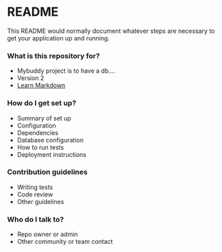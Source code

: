 # README #

This README would normally document whatever steps are necessary to get your application up and running.

### What is this repository for? ###
* Mybuddy project is to have a db....
* Version 2
* [Learn Markdown](https://bitbucket.org/tutorials/markdowndemo)

### How do I get set up? ###

* Summary of set up
* Configuration
* Dependencies
* Database configuration
* How to run tests
* Deployment instructions

### Contribution guidelines ###

* Writing tests
* Code review
* Other guidelines

### Who do I talk to? ###

* Repo owner or admin
* Other community or team contact